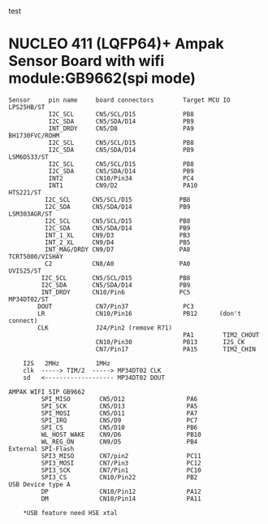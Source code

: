 test

# NUCLEO 411 (LQFP64)+ Ampak Sensor Board with wifi module:GB9662(spi mode)


    Sensor     pin name     board connectors        Target MCU IO
    LPS25HB/ST 
	           I2C_SCL      CN5/SCL/D15             PB8
	           I2C_SDA      CN5/SDA/D14             PB9
	           INT_DRDY     CN5/D8                  PA9
    BH1730FVC/ROHM    
	           I2C_SCL      CN5/SCL/D15             PB8
	           I2C_SDA      CN5/SDA/D14             PB9
    LSM6DS33/ST    
	           I2C_SCL      CN5/SCL/D15             PB8
	           I2C_SDA      CN5/SDA/D14             PB9
	           INT2         CN10/Pin34              PC4
	           INT1         CN9/D2                  PA10
    HTS221/ST    
	          I2C_SCL      CN5/SCL/D15             PB8
	          I2C_SDA      CN5/SDA/D14             PB9
    LSM303AGR/ST    
	          I2C_SCL      CN5/SCL/D15             PB8
	          I2C_SDA      CN5/SDA/D14             PB9
	          INT_1_XL     CN9/D3                  PB3
	          INT_2_XL     CN9/D4                  PB5
	          INT_MAG/DRDY CN9/D7                  PA8
    TCRT5000/VISHAY    
	          C2           CN8/A0                  PA0
    UVIS25/ST    
	         I2C_SCL       CN5/SCL/D15             PB8
	         I2C_SDA       CN5/SDA/D14             PB9
	         INT_DRDY      CN10/Pin6               PC5
    MP34DT02/ST
	        DOUT            CN7/Pin37               PC3                            
	        LR              CN10/Pin16              PB12      (don't connect)
	        CLK             J24/Pin2 (remove R71)    
                                                    PA1        TIM2_CHOUT    
	                        CN10/Pin30              PB13       I2S_CK        
	                        CN7/Pin17               PA15       TIM2_CHIN      
						
	    I2S   2MHz          1MHz 
	    clk  -----> TIM/2  -----> MP34DT02 CLK
	    sd   <------------------- MP34DT02 DOUT
						
    AMPAK WIFI SIP GB9662 
	         SPI_MISO        CN5/D12                 PA6
	         SPI_SCK         CN5/D13                 PA5
	         SPI_MOSI        CN5/D11                 PA7
	         SPI_IRQ         CN5/D9                  PC7
	         SPI_CS          CN5/D10                 PB6
	         WL_HOST_WAKE    CN9/D6                  PB10
	         WL_REG_ON       CN9/D5                  PB4
    External SPI-Flash
	         SPI3_MISO       CN7/pin2                PC11
	         SPI3_MOSI       CN7/Pin3                PC12
	         SPI3_SCK        CN7/Pin1                PC10
	         SPI3_CS         CN10/Pin22              PB2
    USB Device type A
	         DP              CN10/Pin12              PA12
	         DM              CN10/Pin14              PA11	
		
	    *USB feature need HSE xtal